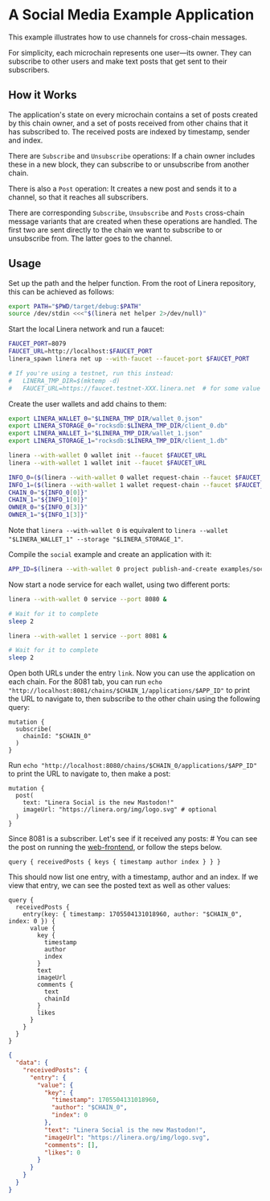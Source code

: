 # A Social Media Example Application

This example illustrates how to use channels for cross-chain messages.

For simplicity, each microchain represents one user—its owner. They can subscribe to other
users and make text posts that get sent to their subscribers.

## How it Works

The application's state on every microchain contains a set of posts created by this chain
owner, and a set of posts received from other chains that it has subscribed to. The
received posts are indexed by timestamp, sender and index.

There are `Subscribe` and `Unsubscribe` operations: If a chain owner includes these in a
new block, they can subscribe to or unsubscribe from another chain.

There is also a `Post` operation: It creates a new post and sends it to a channel, so that
it reaches all subscribers.

There are corresponding `Subscribe`, `Unsubscribe` and `Posts` cross-chain
message variants that are created when these operations are handled. The first two are
sent directly to the chain we want to subscribe to or unsubscribe from. The latter goes
to the channel.

<!--
TODO the following documentation involves `sleep`ing to avoid some race conditions. See:
 - https://github.com/linera-io/linera-protocol/issues/1176
 - https://github.com/linera-io/linera-protocol/issues/1177
-->

## Usage

Set up the path and the helper function. From the root of Linera repository, this can be
achieved as follows:

```bash
export PATH="$PWD/target/debug:$PATH"
source /dev/stdin <<<"$(linera net helper 2>/dev/null)"
```

Start the local Linera network and run a faucet:

```bash
FAUCET_PORT=8079
FAUCET_URL=http://localhost:$FAUCET_PORT
linera_spawn linera net up --with-faucet --faucet-port $FAUCET_PORT

# If you're using a testnet, run this instead:
#   LINERA_TMP_DIR=$(mktemp -d)
#   FAUCET_URL=https://faucet.testnet-XXX.linera.net  # for some value XXX
```

Create the user wallets and add chains to them:

```bash
export LINERA_WALLET_0="$LINERA_TMP_DIR/wallet_0.json"
export LINERA_STORAGE_0="rocksdb:$LINERA_TMP_DIR/client_0.db"
export LINERA_WALLET_1="$LINERA_TMP_DIR/wallet_1.json"
export LINERA_STORAGE_1="rocksdb:$LINERA_TMP_DIR/client_1.db"

linera --with-wallet 0 wallet init --faucet $FAUCET_URL
linera --with-wallet 1 wallet init --faucet $FAUCET_URL

INFO_0=($(linera --with-wallet 0 wallet request-chain --faucet $FAUCET_URL))
INFO_1=($(linera --with-wallet 1 wallet request-chain --faucet $FAUCET_URL))
CHAIN_0="${INFO_0[0]}"
CHAIN_1="${INFO_1[0]}"
OWNER_0="${INFO_0[3]}"
OWNER_1="${INFO_1[3]}"
```

Note that `linera --with-wallet 0` is equivalent to `linera --wallet "$LINERA_WALLET_1"
--storage "$LINERA_STORAGE_1"`.

Compile the `social` example and create an application with it:

```bash
APP_ID=$(linera --with-wallet 0 project publish-and-create examples/social)
```

Now start a node service for each wallet, using two different ports:

```bash
linera --with-wallet 0 service --port 8080 &

# Wait for it to complete
sleep 2

linera --with-wallet 1 service --port 8081 &

# Wait for it to complete
sleep 2
```

Open both URLs under the entry `link`. Now you can use the application on each chain.
For the 8081 tab, you can run `echo "http://localhost:8081/chains/$CHAIN_1/applications/$APP_ID"`
to print the URL to navigate to, then subscribe to the other chain using the following query:

```gql,uri=http://localhost:8081/chains/$CHAIN_1/applications/$APP_ID
mutation {
  subscribe(
    chainId: "$CHAIN_0"
  )
}
```

Run `echo "http://localhost:8080/chains/$CHAIN_0/applications/$APP_ID"` to print the URL to navigate to, then make a post:

```gql,uri=http://localhost:8080/chains/$CHAIN_0/applications/$APP_ID
mutation {
  post(
    text: "Linera Social is the new Mastodon!"
    imageUrl: "https://linera.org/img/logo.svg" # optional
  )
}
```

Since 8081 is a subscriber. Let's see if it received any posts: # You can see the post on running the [web-frontend](./web-frontend/), or follow the steps below.

```gql,uri=http://localhost:8081/chains/$CHAIN_1/applications/$APP_ID
query { receivedPosts { keys { timestamp author index } } }
```

This should now list one entry, with a timestamp, author and an index. If we view that
entry, we can see the posted text as well as other values:

```gql
query {
  receivedPosts {
    entry(key: { timestamp: 1705504131018960, author: "$CHAIN_0", index: 0 }) {
      value {
        key {
          timestamp
          author
          index
        }
        text
        imageUrl
        comments {
          text
          chainId
        }
        likes
      }
    }
  }
}
```

```json
{
  "data": {
    "receivedPosts": {
      "entry": {
        "value": {
          "key": {
            "timestamp": 1705504131018960,
            "author": "$CHAIN_0",
            "index": 0
          },
          "text": "Linera Social is the new Mastodon!",
          "imageUrl": "https://linera.org/img/logo.svg",
          "comments": [],
          "likes": 0
        }
      }
    }
  }
}
```
